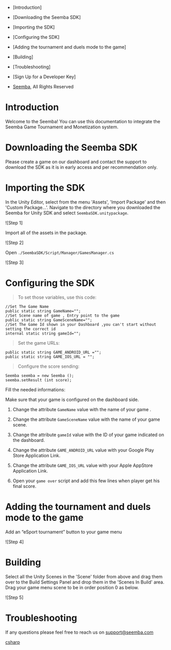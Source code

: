 

-   [Introduction]
-   [Downloading the Seemba
    SDK]
-   [Importing the SDK]
-   [Configuring the SDK]
-   [Adding the tournament and duels mode to the
    game]
-   [Building]
-   [Troubleshooting]

-   [Sign Up for a Developer
    Key]
-   [Seemba](https://seemba.com/), All Rights Reserved

Introduction
============

Welcome to the Seemba! You can use this documentation to integrate the
Seemba Game Tournament and Monetization system.

Downloading the Seemba SDK
==========================

Please create a game on our dashboard and contact the support to
download the SDK as it is in early access and per recommendation only.

Importing the SDK
=================

In the Unity Editor, select from the menu 'Assets', 'Import Package' and
then 'Custom Package…'. Navigate to the directory where you downloaded
the Seemba for Unity SDK and select `SeembaSDK.unitypackage`.

![Step
1]

Import all of the assets in the package.

![Step
2]

Open `./SeembaSDK/Script/Manager/GamesManager.cs`

![Step
3]

Configuring the SDK
===================

> To set those variables, use this code:

``` {.highlight .csharp .tab-csharp style=""}
//Set The Game Name
public static string GameName="";
//Set Scene name of game , Entry point to the game
public static string GameSceneName="";
//Set The Game Id shown in your Dashboard ,you can't start without   setting the correct id
internal static string gameId="";
```

> Set the game URLs:

``` {.highlight .csharp .tab-csharp style=""}
public static string GAME_ANDROID_URL ="";
public static string GAME_IOS_URL = "";
```

> Configure the score sending:

``` {.highlight .csharp .tab-csharp style=""}
Seemba seemba = new Seemba ();
seemba.setResult (int score);
```

Fill the needed informations:

Make sure that your game is configured on the dashboard side.

1.  Change the attribute `GameName` value with the name of your game .
2.  Change the attribute `GameSceneName` value with the name of your
    game scene.
3.  Change the attribute `gameId` value with the ID of your game
    indicated on the dashboard.

4.  Change the attribute `GAME_ANDROID_URL` value with your Google Play
    Store Application Link.

5.  Change the attribute `GAME_IOS_URL` value with your Apple AppStore
    Application Link.

6.  Open your `game over` script and add this few lines when player get
    his final score.

Adding the tournament and duels mode to the game
================================================

Add an “eSport tournament” button to your game menu

![Step
4]

Building
========

Select all the Unity Scenes in the 'Scene' folder from above and drag
them over to the Build Settings Panel and drop them in the 'Scenes In
Build' area. Drag your game menu scene to be in order position 0 as
below.

![Step
5]

Troubleshooting
===============

If any questions please feel free to reach us on support@seemba.com

[csharp](https://docs.seemba.com/#)
